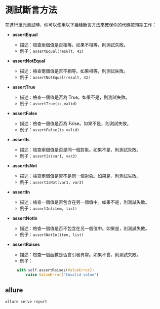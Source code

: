 # 測試斷言方法

在進行單元測試時，你可以使用以下幾種斷言方法來確保你的代碼按預期工作：

- **assertEqual**
  - 描述：檢查兩個值是否相等。如果不相等，則測試失敗。
  - 例子：`assertEqual(result, 42)`

- **assertNotEqual**
  - 描述：檢查兩個值是否不相等。如果相等，則測試失敗。
  - 例子：`assertNotEqual(result, 42)`

- **assertTrue**
  - 描述：檢查一個值是否為 True。如果不是，則測試失敗。
  - 例子：`assertTrue(is_valid)`

- **assertFalse**
  - 描述：檢查一個值是否為 False。如果不是，則測試失敗。
  - 例子：`assertFalse(is_valid)`

- **assertIs**
  - 描述：檢查兩個值是否是同一個對象。如果不是，則測試失敗。
  - 例子：`assertIs(var1, var2)`

- **assertIsNot**
  - 描述：檢查兩個值是否不是同一個對象。如果是，則測試失敗。
  - 例子：`assertIsNot(var1, var2)`

- **assertIn**
  - 描述：檢查一個值是否包含在另一個值中。如果不是，則測試失敗。
  - 例子：`assertIn(item, list)`

- **assertNotIn**
  - 描述：檢查一個值是否不包含在另一個值中。如果是，則測試失敗。
  - 例子：`assertNotIn(item, list)`

- **assertRaises**
  - 描述：檢查一個函數是否會引發異常。如果不會，則測試失敗。
  - 例子： 
  ```python
    with self.assertRaises(ValueError):
        raise ValueError("Invalid value")
    ```




## allure
```bash
allure serve report
